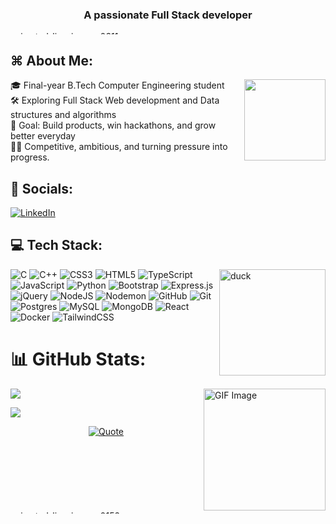  <h3 align="center">A passionate Full Stack developer</h3>
<a href="https://www.animatedimages.org/cat-lines-562.htm">
 <img src="https://www.animatedimages.org/data/media/562/animated-line-image-0311.gif" border="0" alt="animated-line-image-0311" width="100%" 
       height="5"/>
</a>



<br>

<h2>⌘ About Me:</h2>
 <img src = "https://media3.giphy.com/media/v1.Y2lkPTc5MGI3NjExeWdudHU5M3JxZG1xZzk1dHNtYjhmZTZmOWlxZDMxOWdocnR6M2V2MCZlcD12MV9pbnRlcm5hbF9naWZfYnlfaWQmY3Q9Zw/78XCFBGOlS6keY1Bil/giphy.gif" align = "right" width = "130">

 
 🎓 Final-year B.Tech Computer Engineering student <br> 
 🛠️ Exploring Full Stack Web development and Data structures and algorithms<br>
 🎯 Goal: Build products, win hackathons, and grow better everyday<br> 
 💪🏼 Competitive, ambitious, and turning pressure into progress.





## 🔗 Socials:
[![LinkedIn](https://img.shields.io/badge/LinkedIn-%230077B5.svg?logo=linkedin&logoColor=white)]([(https://www.linkedin.com/in/anugrah-shibu-5a415a256/)]) 

## 💻 Tech Stack:
<img src="https://github.com/user-attachments/assets/9b3208b2-4ad4-4535-89a2-3a286a3691be"
     alt="duck" 
     width="170" 
     align="right" />
![C](https://img.shields.io/badge/c-%2300599C.svg?style=for-the-badge&logo=c&logoColor=white) ![C++](https://img.shields.io/badge/c++-%2300599C.svg?style=for-the-badge&logo=c%2B%2B&logoColor=white) ![CSS3](https://img.shields.io/badge/css3-%231572B6.svg?style=for-the-badge&logo=css3&logoColor=white) ![HTML5](https://img.shields.io/badge/html5-%23E34F26.svg?style=for-the-badge&logo=html5&logoColor=white) ![TypeScript](https://img.shields.io/badge/typescript-%23007ACC.svg?style=for-the-badge&logo=typescript&logoColor=white) ![JavaScript](https://img.shields.io/badge/javascript-%23323330.svg?style=for-the-badge&logo=javascript&logoColor=%23F7DF1E) ![Python](https://img.shields.io/badge/python-3670A0?style=for-the-badge&logo=python&logoColor=ffdd54) ![Bootstrap](https://img.shields.io/badge/bootstrap-%238511FA.svg?style=for-the-badge&logo=bootstrap&logoColor=white) ![Express.js](https://img.shields.io/badge/express.js-%23404d59.svg?style=for-the-badge&logo=express&logoColor=%2361DAFB) ![jQuery](https://img.shields.io/badge/jquery-%230769AD.svg?style=for-the-badge&logo=jquery&logoColor=white) ![NodeJS](https://img.shields.io/badge/node.js-6DA55F?style=for-the-badge&logo=node.js&logoColor=white) ![Nodemon](https://img.shields.io/badge/NODEMON-%23323330.svg?style=for-the-badge&logo=nodemon&logoColor=%BBDEAD) ![GitHub](https://img.shields.io/badge/github-%23121011.svg?style=for-the-badge&logo=github&logoColor=white) ![Git](https://img.shields.io/badge/git-%23F05033.svg?style=for-the-badge&logo=git&logoColor=white) ![Postgres](https://img.shields.io/badge/postgres-%23316192.svg?style=for-the-badge&logo=postgresql&logoColor=white) 
![MySQL](https://img.shields.io/badge/mysql-4479A1.svg?style=for-the-badge&logo=mysql&logoColor=white) ![MongoDB](https://img.shields.io/badge/MongoDB-%234ea94b.svg?style=for-the-badge&logo=mongodb&logoColor=white) ![React](https://img.shields.io/badge/react-%2320232a.svg?style=for-the-badge&logo=react&logoColor=%2361DAFB) ![Docker](https://img.shields.io/badge/docker-%230db7ed.svg?style=for-the-badge&logo=docker&logoColor=white) ![TailwindCSS](https://img.shields.io/badge/tailwindcss-%2338B2AC.svg?style=for-the-badge&logo=tailwind-css&logoColor=white)
# 📊 GitHub Stats:

![](https://github-readme-stats.vercel.app/api?username=anugraw&theme=chartreuse-dark&hide_border=true&include_all_commits=false&count_private=false)
  <img src="https://media.giphy.com/media/v1.Y2lkPWVjZjA1ZTQ3dWwzeG95d2Y4MXVuMWk0Y2Z3dnRpdWM4YTVrem4wemU3b2Nrd3JqdiZlcD12MV9naWZzX3JlbGF0ZWQmY3Q9Zw/br99SojJZ5rlfSYset/giphy.gif" alt="GIF Image" width="195" align = "right">


![](https://nirzak-streak-stats.vercel.app/?user=anugraw&theme=chartreuse-dark&hide_border=true)</br>

<p align="center">
  <a href="https://example.com">
    <img src="https://quotes-github-readme.vercel.app/api?type=horizontal&theme=merko" alt="Quote"/>
  </a>
</p>
<a href="https://www.animatedimages.org/cat-lines-562.htm">
  
<img src="https://www.animatedimages.org/data/media/562/animated-line-image-0152.gif" border="0" alt="animated-line-image-0152" width="100%" 
       height="5"  />
</a>

